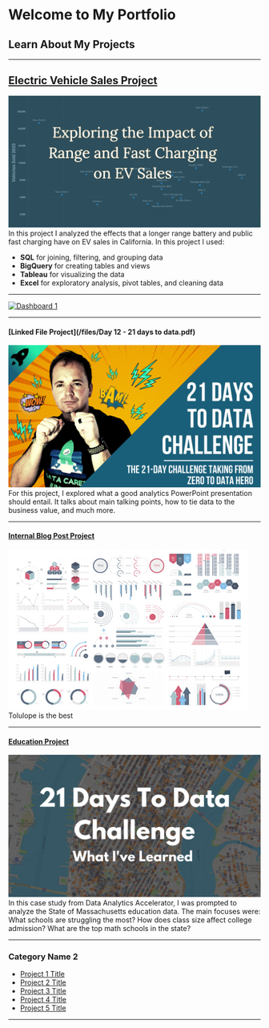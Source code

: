 # Welcome to My Portfolio
## Learn About My Projects

---


## [Electric Vehicle Sales Project](https://www.linkedin.com/pulse/exploring-impact-range-fast-charging-ev-sales-data-analytics-danny-uua3c/)
[<img src="images/EV project title.png?raw=true"/>](https://www.linkedin.com/pulse/exploring-impact-range-fast-charging-ev-sales-data-analytics-danny-uua3c/)
In this project I analyzed the effects that a longer range battery and public fast charging have on EV sales in California. In this project I used:

 - **SQL** for joining, filtering, and grouping data
 - **BigQuery** for creating tables and views
 - **Tableau** for visualizing the data
 - **Excel** for exploratory analysis, pivot tables, and cleaning data 

---

<div class='tableauPlaceholder' id='viz1713459704483' style='position: relative'>
  <noscript>
    <a href='#'>
      <img alt='Dashboard 1 ' src='https:&#47;&#47;public.tableau.com&#47;static&#47;images&#47;An&#47;AnalysisofMassDepartmentofEducation&#47;Dashboard1&#47;1_rss.png' style='border: none' />
    </a>
  </noscript>
  <object class='tableauViz'  style='display:none;'>
    <param name='host_url' value='https%3A%2F%2Fpublic.tableau.com%2F' /> 
    <param name='embed_code_version' value='3' /> 
    <param name='site_root' value='' />
    <param name='name' value='AnalysisofMassDepartmentofEducation&#47;Dashboard1' />
    <param name='tabs' value='no' />
    <param name='toolbar' value='yes' />
    <param name='static_image' value='https:&#47;&#47;public.tableau.com&#47;static&#47;images&#47;An&#47;AnalysisofMassDepartmentofEducation&#47;Dashboard1&#47;1.png' /> 
    <param name='animate_transition' value='yes'/>
    <param name='display_static_image' value='yes'/>
    <param name='display_spinner' value='yes'/>
    <param name='display_overlay' value='yes'/>
    <param name='display_count' value='yes'/>
    <param name='language' value='en-US'/>
  </object>
</div>
<script type='text/javascript'>                    
  var divElement = document.getElementById('viz1713459704483');                    
  var vizElement = divElement.getElementsByTagName('object')[0];                    
  if ( divElement.offsetWidth > 800 ) { 
    vizElement.style.width='1366px';
    vizElement.style.height='795px';
  } else if ( divElement.offsetWidth > 500 ) { 
    vizElement.style.width='1366px';
    vizElement.style.height='795px';
  } else { 
    vizElement.style.width='100%';
    vizElement.style.height='1227px';
  }                     
  var scriptElement = document.createElement('script');                    
  scriptElement.src = 'https://public.tableau.com/javascripts/api/viz_v1.js';                    
  vizElement.parentNode.insertBefore(scriptElement, vizElement);                
</script>

---
#### [Linked File Project](/files/Day 12 - 21 days to data.pdf)
<img src="images/21 Days To Data Challenge.png?raw=true"/>
For this project, I explored what a good analytics PowerPoint presentation should entail. It talks about main talking points, how to tie data to the business value, and much more. 

---

#### [Internal Blog Post Project](/bank)
<img src="images/dummy_thumbnail.jpg?raw=true"/>
Tolulope is the best

---
#### [Education Project](https://www.linkedin.com/pulse/massachusetts-education-analysis-samantha-paul/)
[<img src="images/21 Days To Data Challenge What I've Learned Cover.png?raw=true"/>](https://www.linkedin.com/pulse/what-i-learned-21-days-data-avery-smith)
In this case study from Data Analytics Accelerator, I was prompted to analyze the State of Massachusetts education data. The main focuses were:
What schools are struggling the most?
How does class size affect college admission?
What are the top math schools in the state? 

---

### Category Name 2

- [Project 1 Title](http://example.com/)
- [Project 2 Title](http://example.com/)
- [Project 3 Title](http://example.com/)
- [Project 4 Title](http://example.com/)
- [Project 5 Title](http://example.com/)

---




